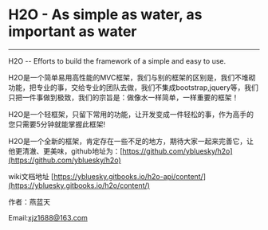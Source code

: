 # H2O - As simple as water, as important as water

---

H2O -- Efforts to build the framework of a simple and easy to use.

H2O是一个简单易用高性能的MVC框架，我们与别的框架的区别是，我们不堆砌功能，把专业的事，交给专业的团队去做，我们不集成bootstrap,jquery等，我们只把一件事做到极致，我们的宗旨是：做像水一样简单，一样重要的框架！

H2O是一个轻框架，只留下常用的功能，让开发变成一件轻松的事，作为高手的您只需要5分钟就能掌握此框架!

H2O是一个全新的框架，肯定存在一些不足的地方，期待大家一起来完善它，让他更清澈、更美味，github地址为：[https://github.com/ybluesky/h2o](https://github.com/ybluesky/h2o)

wiki文档地址 [https://ybluesky.gitbooks.io/h2o-api/content/](https://ybluesky.gitbooks.io/h2o/content/)





作者：燕蓝天

Email:xjz1688@163.com

